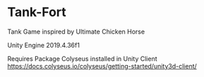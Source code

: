 # Tank-Fort
Tank Game inspired by Ultimate Chicken Horse

Unity Engine 2019.4.36f1

Requires Package Colyseus installed in Unity Client
https://docs.colyseus.io/colyseus/getting-started/unity3d-client/

